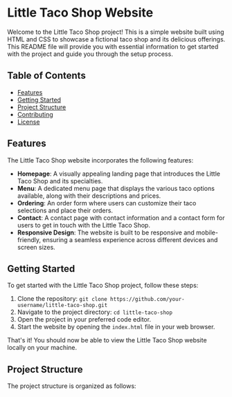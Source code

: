 # Little Taco Shop Website

Welcome to the Little Taco Shop project! This is a simple website built using HTML and CSS to showcase a fictional taco shop and its delicious offerings. This README file will provide you with essential information to get started with the project and guide you through the setup process.

## Table of Contents
- [Features](#features)
- [Getting Started](#getting-started)
- [Project Structure](#project-structure)
- [Contributing](#contributing)
- [License](#license)

## Features
The Little Taco Shop website incorporates the following features:

- **Homepage**: A visually appealing landing page that introduces the Little Taco Shop and its specialties.
- **Menu**: A dedicated menu page that displays the various taco options available, along with their descriptions and prices.
- **Ordering**: An order form where users can customize their taco selections and place their orders.
- **Contact**: A contact page with contact information and a contact form for users to get in touch with the Little Taco Shop.
- **Responsive Design**: The website is built to be responsive and mobile-friendly, ensuring a seamless experience across different devices and screen sizes.

## Getting Started
To get started with the Little Taco Shop project, follow these steps:

1. Clone the repository: `git clone https://github.com/your-username/little-taco-shop.git`
2. Navigate to the project directory: `cd little-taco-shop`
3. Open the project in your preferred code editor.
4. Start the website by opening the `index.html` file in your web browser.

That's it! You should now be able to view the Little Taco Shop website locally on your machine.

## Project Structure
The project structure is organized as follows:

